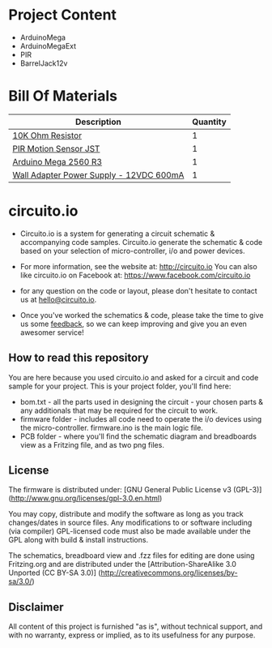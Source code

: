 Project Content
===============
*	ArduinoMega
*	ArduinoMegaExt
*	PIR
*	BarrelJack12v

Bill Of Materials
===
Description|Quantity
-----------|--------
[10K Ohm Resistor](https://www.sparkfun.com/products/8374)|1
[PIR Motion Sensor JST](https://www.sparkfun.com/products/13285)|1
[Arduino Mega 2560 R3](https://www.sparkfun.com/products/11061)|1
[Wall Adapter Power Supply - 12VDC 600mA](https://www.sparkfun.com/products/9442)|1

circuito.io
===========

* Circuito.io is a system for generating a circuit schematic & accompanying code samples.
Circuito.io generate the schematic & code based on your selection of micro-controller, i/o and power devices.

* For more information, see the website at: http://circuito.io
You can also like circuito.io on Facebook at: https://www.facebook.com/circuito.io

* for any question on the code or layout, please don't hesitate to contact us at hello@circuito.io.

* Once you've worked the schematics & code, please take the time to give us some [feedback](https://circuito.typeform.com/to/pfKypx), so we can keep improving and give you an even awesomer service!


How to read this repository
---------------------------
You are here because you used circuito.io and asked for a circuit and code sample for your project.
This is your project folder, you'll find here:
* bom.txt - all the parts used in designing the circuit - your chosen parts & any additionals that may be required for the circuit to work.
* firmware folder - includes all code need to operate the i/o devices using the micro-controller. firmware.ino is the main logic file.
* PCB folder - where you'll find the schematic diagram and breadboards view as a Fritzing file, and as two png files.

License
-------
The firmware is distributed under:
[GNU General Public License v3 (GPL-3)] (http://www.gnu.org/licenses/gpl-3.0.en.html)

You may copy, distribute and modify the software as long as you track changes/dates in source files. 
Any modifications to or software including (via compiler) GPL-licensed code must also be made available under the GPL 
along with build & install instructions.

The schematics, breadboard view and .fzz files for editing are done using Fritzing.org and are distributed under the 
[Attribution-ShareAlike 3.0 Unported (CC BY-SA 3.0)] (http://creativecommons.org/licenses/by-sa/3.0/)

Disclaimer
----------
All content of this project is furnished "as is", without technical support, and with no
warranty, express or implied, as to its usefulness for any purpose.
